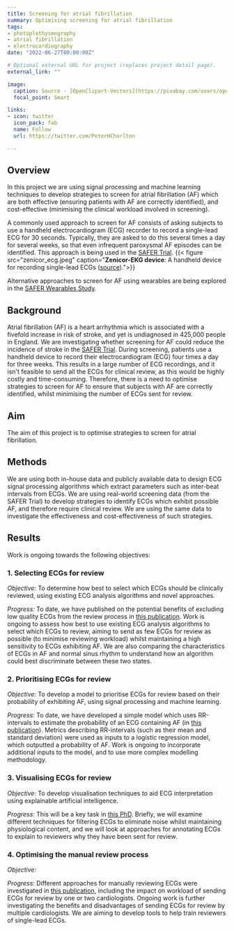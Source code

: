 ```yaml
---
title: Screening for atrial fibrillation
summary: Optimising screening for atrial fibrillation
tags:
- photoplethysmography
- atrial fibrillation
- electrocardiography
date: "2022-06-27T00:00:00Z"

# Optional external URL for project (replaces project detail page).
external_link: ""

image:
  caption: Source - [OpenClipart-Vectors](https://pixabay.com/users/openclipart-vectors-30363/) from [Pixabay](https://pixabay.com/vectors/ekg-heartbeat-frequency-pulse-158177/) (Pixabay License)
  focal_point: Smart

links:
- icon: twitter
  icon_pack: fab
  name: Follow
  url: https://twitter.com/PeterHCharlton

---
```


## Overview

In this project we are using signal processing and machine learning techniques to develop strategies to screen for atrial fibrillation (AF) which are both effective (ensuring patients with AF are correctly identified), and cost-effective (minimising the clinical workload involved in screening).

A commonly used approach to screen for AF consists of asking subjects to use a handheld electrocardiogram (ECG) recorder to record a single-lead ECG for 30 seconds. Typically, they are asked to do this several times a day for several weeks, so that even infrequent paroxysmal AF episodes can be identified. This approach is being used in the [SAFER Trial](https://www.safer.phpc.cam.ac.uk/).
   {{< figure src="zenicor_ecg.jpeg" caption="**Zenicor-EKG device**: A handheld device for recording single-lead ECGs ([source](https://zenicor.com/press-material/)).">}}
   
Alternative approaches to screen for AF using wearables are being explored in the [SAFER Wearables Study](/project/safer-wearables).

## Background

Atrial fibrillation (AF) is a heart arrhythmia which is associated with a fivefold increase in risk of stroke, and yet is undiagnosed in 425,000 people in England. We are investigating whether screening for AF could reduce the incidence of stroke in the [SAFER Trial](https://www.safer.phpc.cam.ac.uk/). During screening, patients use a handheld device to record their electrocardiogram (ECG) four times a day for three weeks. This results in a large number of ECG recordings, and it isn't feasible to send all the ECGs for clinical review, as this would be highly costly and time-consuming. Therefore, there is a need to optimise strategies to screen for AF to ensure that subjects with AF are correctly identified, whilst minimising the number of ECGs sent for review.

## Aim

The aim of this project is to optimise strategies to screen for atrial fibrillation.

## Methods

We are using both in-house data and publicly available data to design ECG signal processing algorithms which extract parameters such as inter-beat intervals from ECGs. We are using real-world screening data (from the SAFER Trial) to develop strategies to identify ECGs which exhibit possible AF, and therefore require clinical review. We are using the same data to investigate the effectiveness and cost-effectiveness of such strategies.

## Results

Work is ongoing towards the following objectives:

### 1. Selecting ECGs for review

_Objective:_ To determine how best to select which ECGs should be clinically reviewed, using existing ECG analysis algorithms and novel approaches.

_Progress:_ To date, we have published on the potential benefits of excluding low quality ECGs from the review process in [this publication](/publication/reviewing_ecgs/). Work is ongoing to assess how best to use existing ECG analysis algorithms to select which ECGs to review, aiming to send as few ECGs for review as possible (to minimise reviewing workload) whilst maintaining a high sensitivity to ECGs exhibiting AF. We are also comparing the characteristics of ECGs in AF and normal sinus rhythm to understand how an algorithm could best discriminate between these two states.

### 2. Prioritising ECGs for review

_Objective:_ To develop a model to prioritise ECGs for review based on their probability of exhibiting AF, using signal processing and machine learning.

_Progress:_ To date, we have developed a simple model which uses RR-intervals to estimate the probability of an ECG containing AF (in [this publication](/publication/prioritising_ecgs/)). Metrics describing RR-intervals (such as their mean and standard deviation) were used as inputs to a logistic regression model, which outputted a probability of AF. Work is ongoing to incorporate additional inputs to the model, and to use more complex modelling methodology.

### 3. Visualising ECGs for review

_Objective:_ To develop visualisation techniques to aid ECG interpretation using explainable artificial intelligence.

_Progress:_ This will be a key task in [this PhD](/post/wd_armstrong_funding/). Briefly, we will examine different techniques for filtering ECGs to eliminate noise whilst maintaining physiological content, and we will look at approaches for annotating ECGs to explain to reviewers why they have been sent for review.

### 4. Optimising the manual review process

_Objective:_

_Progress:_ Different approaches for manually reviewing ECGs were investigated in [this publication](/publication/reviewing_ecgs/), including the impact on workload of sending ECGs for review by one or two cardiologists. Ongoing work is further investigating the benefits and disadvantages of sending ECGs for review by multiple cardiologists. We are aiming to develop tools to help train reviewers of single-lead ECGs.



























